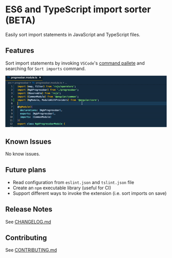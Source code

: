 # ES6 and TypeScript import sorter (BETA)

Easily sort import statements in JavaScript and TypeScript files.

## Features

Sort import statements by invoking `VSCode`'s [command pallete](https://code.visualstudio.com/docs/getstarted/userinterface#_command-palette) and searching for `Sort imports` command.

![Example of sorting imports](images/example.gif)

## Known Issues

No know issues.

## Future plans

* Read configuration from `eslint.json` and `tslint.json` file
* Create an `npm` executable library (useful for CI)
* Support different ways to invoke the extension (i.e. sort imports on save)

## Release Notes

See [CHANGELOG.md](https://github.com/znikola/vscode-es6-typescript-import-sorter/blob/master/CHANGELOG.md)

## Contributing

See [CONTRIBUTING.md](https://github.com/znikola/vscode-es6-typescript-import-sorter/blob/master/CONTRIBUTING.md)